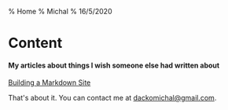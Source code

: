 % Home
% Michal
% 16/5/2020

# Content

#### My articles about things I wish someone else had written about

[Building a Markdown Site](/building_a_markdown_site)


That's about it. You can contact me at dackomichal@gmail.com.
